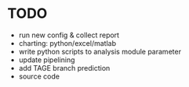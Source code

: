 TODO
========

- run new config & collect report
- charting: python/excel/matlab
- write python scripts to analysis module parameter
- update pipelining
- add TAGE branch prediction
- source code





